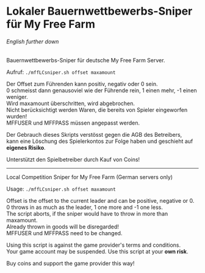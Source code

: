 Lokaler Bauernwettbewerbs-Sniper für My Free Farm
=================================================

###### English further down

Bauernwettbewerbs-Sniper für deutsche My Free Farm Server.

Aufruf: `./mffLCsniper.sh offset maxamount`

Der Offset zum Führenden kann positiv, negativ oder 0 sein.<br>
0 schmeisst dann genausoviel wie der Führende rein, 1 einen mehr, -1 einen weniger.<br>
Wird maxamount überschritten, wird abgebrochen.<br>
Nicht berücksichtigt werden Waren, die bereits von Spieler eingeworfen wurden!<br>
MFFUSER und MFFPASS müssen angepasst werden.

Der Gebrauch dieses Skripts verstösst gegen die AGB des Betreibers,<br>
kann eine Löschung des Spielerkontos zur Folge haben und geschieht auf<br>
**eigenes Risiko**.

Unterstützt den Spielbetreiber durch Kauf von Coins!

---
Local Competition Sniper for My Free Farm (German servers only)

Usage: `./mffLCsniper.sh offset maxamount`

Offset is the offset to the current leader and can be positive, negative or 0.<br>
0 throws in as much as the leader, 1 one more and -1 one less.<br>
The script aborts, if the sniper would have to throw in more than maxamount.<br>
Already thrown in goods will be disregarded!<br>
MFFUSER und MFFPASS need to be changed.

Using this script is against the game provider's terms and conditions.<br>
Your game account may be suspended. Use this script at your **own risk**.

Buy coins and support the game provider this way!